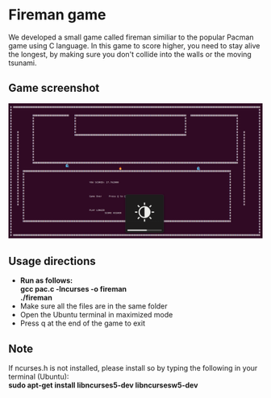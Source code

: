# Fireman game
We developed a small game called fireman similiar to the popular Pacman game using C language. In this game to score higher, you need to stay alive the longest, by making sure you don't collide into the walls or the moving tsunami.

## Game screenshot 
![Image](Fireman_game.png)

## Usage directions
- **Run as follows:\
gcc pac.c -lncurses -o fireman\
./fireman**
- Make sure all the files are in the same folder
- Open the Ubuntu terminal in maximized mode
- Press q at the end of the game to exit

## Note
If ncurses.h is not installed, please install so by typing the following in your terminal (Ubuntu):\
**sudo apt-get install libncurses5-dev libncursesw5-dev**
